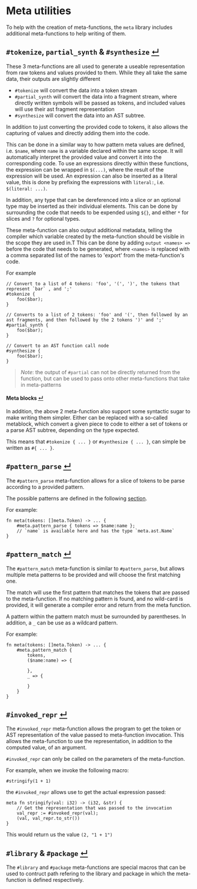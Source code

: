 
# Meta utilities

To help with the creation of meta-functions, the `meta` library includes additional meta-functions to help writing of them.

## `#tokenize`, `partial_synth` & `#synthesize` [↵](#meta-utilities)

These 3 meta-functions are all used to generate a useable representation from raw tokens and values provided to them.
While they all take the same data, their outputs are slightly different
- `#tokenize` will convert the data into a token stream
- `#partial_synth` will convert the data into a fragment stream, where directly written symbols will be passed as tokens, and included values will use their ast fragment representation
- `#synthesize` will convert the data into an AST subtree.

In addition to just converting the provided code to tokens, it also allows the capturing of values and directly adding them into the code.

This can be done in a similar way to how pattern meta values are defined, i.e. `$name`, where `name` is a variable declared within the same scope.
It will automatically interpret the provided value and convert it into the corresponding code.
To use an expressions directly within these functions, the expression can be wrapped in `$(...)`, where the result of the expression will be used.
An expression can also be inserted as a literal value, this is done by prefixing the expressions with `literal:`, i.e. `$(literal: ...)`.

In addition, any type that can be dereferenced into a slice or an optional type may be inserted as their individual elements.
This can be done by surrounding the code that needs to be expended using `${}`, and either `*` for slices and `?` for optional types.

These meta-function can also output additional metadata, telling the compiler which variable created by the meta-function should be visible in the scope they are used in.T
This can be done by adding `output <names> =>` before the code that needs to be generated, where `<names>` is replaced with a comma separated list of the names to 'export' from the meta-function's code.

For example
```
// Convert to a list of 4 tokens: 'foo', '(', ')', the tokens that represent `bar` , and ';'
#tokenize {
    foo($bar);
}

// Converts to a list of 2 tokens: 'foo' and '(', then followed by an ast fragments, and then followed by the 2 tokens ')' and ';'
#partial_synth {
    foo($bar);
}

// Convert to an AST function call node
#synthesize {
    foo($bar);
}
```

> _Note_: the output of `#partial` can not be directly returned from the function, but can be used to pass onto other meta-functions that take in meta-patterns

#### Meta blocks [↵](#tokenize-partial_synth--synthesize-)

In addition, the above 2 meta-function also support some syntactic sugar to make writing them simpler.
Either can be replaced with a so-called metablock, which convert a given piece to code to either a set of tokens or a parse AST subtree, depending on the type expected.

This means that `#tokenize { ... }` or `#synthesize { ... }`, can simple be written as `#{ ... }`.

## `#pattern_parse` [↵](#meta-utilities)

The `#pattern_parse` meta-function allows for a slice of tokens to be parse according to a provided pattern.

The possible patterns are defined in the following [section](../metaprogramming.md#meta-patterns-).

For example:
```
fn meta(tokens: []meta.Token) -> ... {
    #meta.pattern_parse { tokens => $name:name };
    // `name` is available here and has the type `meta.ast.Name`
}
```

## `#pattern_match` [↵](#meta-utilities)

The `#pattern_match` meta-function is similar to `#pattern_parse`, but allows multiple meta patterns to be provided and will choose the first matching one.

The match will use the first pattern that matches the tokens that are passed to the meta-function.
If no matching pattern is found, and no wild-card is provided, it will generate a compiler error and return from the meta function.

A pattern within the pattern match must be surrounded by parentheses.
In addition, a `_` can be use as a wildcard pattern.

For example:
```
fn meta(tokens: []meta.Token) -> ... {
    #meta.pattern_match {
        tokens,
        ($name:name) => {

        },
        _ => {

        }
    }
}
```

## `#invoked_repr` [↵](#meta-utilities)

The `#invoked_repr` meta-function allows the program to get the token or AST representation of the value passed to meta-function invocation.
This allows the meta-function to use the representation, in addition to the computed value, of an argument.

`#invoked_repr` can only be called on the parameters of the meta-function.

For example, when we invoke the following macro:
```
#stringify(1 + 1)
```
the `#invoked_repr` allows use to get the actual expression passed:
```
meta fn stringify(val: i32) -> (i32, &str) {
    // Get the representation that was passed to the invocation
    val_repr := #invoked_repr(val);
    (val, val_repr.to_str())
}
```
This would return us the value `(2, "1 + 1")`

## `#library` & `#package` [↵](#meta-utilities)

The `#library` and `#package` meta-functions are special macros that can be used to contruct path refering to the library and package in which the meta-function is defined respectively.

